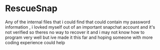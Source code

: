 # RescueSnap
Any of the internal files that i could find that could contain my password  information , i lovked myself out of an important snapchat account  and it's not verified so theres no way to recover it and i may not know how to program very well but ive made it this far and hoping someone with more coding experience could help


